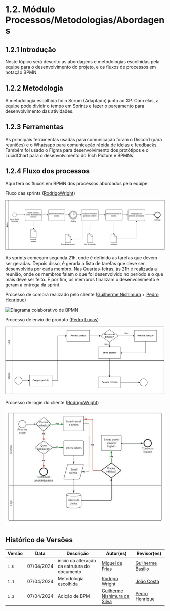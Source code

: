 # 1.2. Módulo Processos/Metodologias/Abordagens

## 1.2.1 Introdução

Neste tópico será descrito as abordagens e metodologias escolhidas pela equipe para o desenvolvimento do projeto, e os fluxos de processos em notação BPMN.

## 1.2.2 Metodologia

A metodologia escolhida foi o Scrum (Adaptado) junto ao XP. Com elas, a equipe pode dividir o tempo em Sprints e fazer o pareamento para desenvolvimento das atividades.

## 1.2.3 Ferramentas

As principais ferramentas usadas para comunicação foram o Discord (para reuniões) e o Whatsapp para comunicação rápida de ideias e feedbacks. Também foi usado o Figma para desenvolvimento dos protótipos e o LucidChart para o desenvolvimento do Rich Picture e BPMNs.

## 1.2.4 Fluxo dos processos 

Aqui terá os fluxos em BPMN dos processos abordados pela equipe.

Fluxo das sprints ([RodrigoWright](https://github.com/RodrigoWright))

![Fluxo das sprints](SprintBPMN.jpg)

As sprints começam segunda 21h, onde é definido as tarefas que devem ser geradas. Depois disso, é gerada a lista de tarefas que deve ser desenvolvida por cada membro. Nas Quartas-feiras, às 21h é realizada a reunião, onde os membros falam o que foi desenvolvido no período e o que mais deve ser feito. E por fim, os membros finalizam o desenvolvimento e geram a entrega da sprint.

Processo de compra realizado pelo cliente ([Guilherme Nishimura](https://github.com/Guilherme-nishi) + [Pedro Henrique](https://github.com/pehenobra2))

![Diagrama colaborativo de BPMN](https://github.com/UnBArqDsw2024-1/2024.1_G7_My_Market/assets/78215376/4fbc586a-489b-4869-85ef-55b1bdbff8ab)



Processo de envio de produto ([Pedro Lucas](https://github.com/AlefMemTav))

![Envio de produto](envioBPMN.jpeg)

Processo de login do cliente ([RodrigoWright](https://github.com/RodrigoWright))

![Login do cliente](LoginBPMN.jpeg)


## Histórico de Versões

| Versão |     Data    | Descrição   | Autor(es) | Revisor(es) |
| ------ | ----------- | ----------- | --------- | ----------- |
| `1.0`  | 07/04/2024 | início da alteração da estrutura do documento | [ Miguel de Frias ](https://github.com/migueldefrias)| [Guilherme Basilio](https://github.com/GuilhermeBES)|
| `1.1`  | 07/04/2024 | Metodologia escolhida | [ Rodrigo Wright ](https://github.com/RodrigoWright)| [ João Costa ](https://github.com/jvcostta) |
| `1.2`  | 07/04/2024 | Adição de BPM  | [ Guilherme Nishimura da Silva ]([https://github.com/RodrigoWright](https://github.com/Guilherme-nishi))| [ Pedro Henrique ]([https://github.com/jvcostta](https://github.com/pehenobra2)) |
